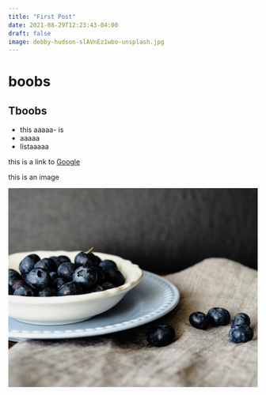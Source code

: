 ```yaml
---
title: "First Post"
date: 2021-08-29T12:23:43-04:00
draft: false
image: debby-hudson-slAVnEz1wbo-unsplash.jpg
---
```


# boobs

## Tboobs

- this
aaaaa- is
- aaaaa
- listaaaaa

this is a link to [Google](https://google.com)

this is an image

![](/images/debby-hudson-slAVnEz1wbo-unsplash.jpg)
